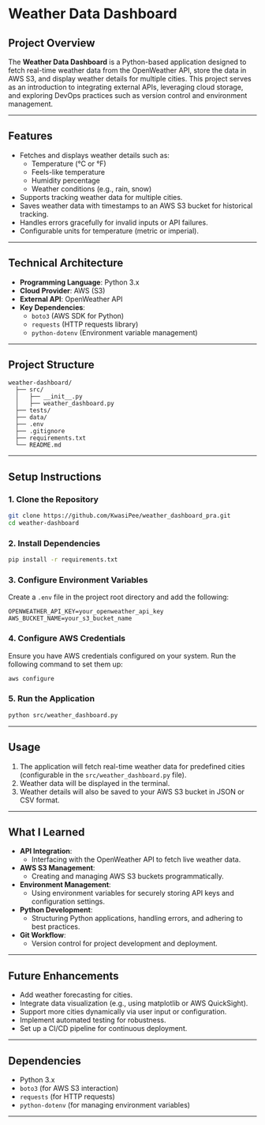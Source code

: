 # **Weather Data Dashboard**

## **Project Overview**
The **Weather Data Dashboard** is a Python-based application designed to fetch real-time weather data from the OpenWeather API, store the data in AWS S3, and display weather details for multiple cities. This project serves as an introduction to integrating external APIs, leveraging cloud storage, and exploring DevOps practices such as version control and environment management.

---

## **Features**
- Fetches and displays weather details such as:
  - Temperature (°C or °F)
  - Feels-like temperature
  - Humidity percentage
  - Weather conditions (e.g., rain, snow)
- Supports tracking weather data for multiple cities.
- Saves weather data with timestamps to an AWS S3 bucket for historical tracking.
- Handles errors gracefully for invalid inputs or API failures.
- Configurable units for temperature (metric or imperial).

---

## **Technical Architecture**
- **Programming Language**: Python 3.x
- **Cloud Provider**: AWS (S3)
- **External API**: OpenWeather API
- **Key Dependencies**:
  - `boto3` (AWS SDK for Python)
  - `requests` (HTTP requests library)
  - `python-dotenv` (Environment variable management)

---

## **Project Structure**
```
weather-dashboard/
  ├── src/
  │   ├── __init__.py
  │   ├── weather_dashboard.py
  ├── tests/
  ├── data/
  ├── .env
  ├── .gitignore
  ├── requirements.txt
  └── README.md
```

---

## **Setup Instructions**

### **1. Clone the Repository**
```bash
git clone https://github.com/KwasiPee/weather_dashboard_pra.git
cd weather-dashboard
```

### **2. Install Dependencies**
```bash
pip install -r requirements.txt
```

### **3. Configure Environment Variables**
Create a `.env` file in the project root directory and add the following:
```plaintext
OPENWEATHER_API_KEY=your_openweather_api_key
AWS_BUCKET_NAME=your_s3_bucket_name
```

### **4. Configure AWS Credentials**
Ensure you have AWS credentials configured on your system. Run the following command to set them up:
```bash
aws configure
```

### **5. Run the Application**
```bash
python src/weather_dashboard.py
```

---

## **Usage**
1. The application will fetch real-time weather data for predefined cities (configurable in the `src/weather_dashboard.py` file).
2. Weather data will be displayed in the terminal.
3. Weather details will also be saved to your AWS S3 bucket in JSON or CSV format.

---

## **What I Learned**
- **API Integration**:
  - Interfacing with the OpenWeather API to fetch live weather data.
- **AWS S3 Management**:
  - Creating and managing AWS S3 buckets programmatically.
- **Environment Management**:
  - Using environment variables for securely storing API keys and configuration settings.
- **Python Development**:
  - Structuring Python applications, handling errors, and adhering to best practices.
- **Git Workflow**:
  - Version control for project development and deployment.

---

## **Future Enhancements**
- Add weather forecasting for cities.
- Integrate data visualization (e.g., using matplotlib or AWS QuickSight).
- Support more cities dynamically via user input or configuration.
- Implement automated testing for robustness.
- Set up a CI/CD pipeline for continuous deployment.

---

## **Dependencies**
- Python 3.x
- `boto3` (for AWS S3 interaction)
- `requests` (for HTTP requests)
- `python-dotenv` (for managing environment variables)

---


